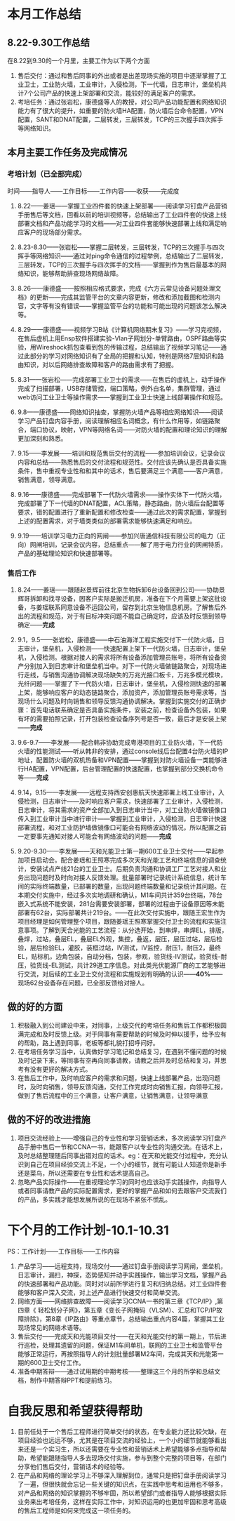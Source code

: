 #  本月工作总结
## 8.22-9.30工作总结
在8.22到9.30的一个月里，主要工作为以下两个方面

1. 售后交付：通过和售后同事的外出或者是出差现场实施的项目中逐渐掌握了工业卫士，工业防火墙，工业审计，入侵检测，下一代墙，日志审计，堡垒机共计7个公司产品的快速上架部署和交流，能较好的满足客户的需求。
2. 考培任务：通过张岩松，康德盛等人的教授，对公司产品功能配置和网络知识能力有了很大的提升，如重要的防火墙HA配置，防火墙后台命令配置，VPN配置，SANT和DNAT配置，二层转发，三层转发，TCP的三次握手四次挥手等网络知识。

## 本月主要工作任务及完成情况
### 考培计划（已全部完成）

时间——指导人——工作目标——工作内容——收获——完成度

1. 8.22——姜瑶——掌握工业四件套的快速上架部署——阅读学习钉盘产品营销手册售后等文档，回看以前的培训视频等，总结输出了工业四件套的快速上线部署文档和产品功能学习的文档——对工业四件套能够快速部署上线和满足响应客户的现场部分需求。

2. 8.23-8.30——张岩松——掌握二层转发，三层转发，TCP的三次握手与四次挥手等网络知识——通过对ping命令通信的过程举例，总结输出了二层转发，三层转发，TCP的三次握手与四次挥手的文档——掌握到作为售后最基本的网络知识，能够帮助排查现场网络故障。

3. 8.26——康德盛——按照相应格式要求，完成《六方云常见设备问题处理文档》的更新——完成其监管平台的文章内容更新，修改和添加截图和检测内容，文字等有没有错误——掌握监管平台的功能和可能出现的问题该怎么解决等。

4. 8.29——康德盛——视频学习B站《计算机网络期末复习》——学习完视频，在售后虚机上用Ensp软件搭建实验-Vlan子网划分-单臂路由，OSPF路由等实验，用Wireshock抓包查看到包的传输过程，总结输出了视频学习笔记——通过此部分的学习对网络知识有了全局的把握和认知，特别是网络7层知识和路由知识，对以后网络排查故障和客户的路由需求有了把握。

5. 8.31——张岩松——完成部署工业卫士的需求——在售后的虚机上，动手操作完成了扫描部署，USB存储管控，端口策略，例外白名单，集群管理，通过web访问工业卫士等操作需求——掌握到工业卫士快速上线部署操作和规范。

6. 9.8——康德盛——网络知识抽查，掌握防火墙产品等相应网络知识——阅读学习产品钉盘内容手册，阅读理解相应名词概念，有什么作用等，如链路聚合，端口协议，映射，VPN等网络名词——对防火墙的配置和理论知识的理解更加深刻和熟悉。

7. 9.15——李发展——培训和规范售后交付的流程——参加培训会议，记录会议内容和总结——熟悉售后的交付流程和规范性。交付应该先确认是否具备实施条件，售中重视专业性和和其中的话术，售后要满足三个满意——客户满意，销售满意，领导满意。

8. 9.16——康德盛——完成部署下一代防火墙需求——操作实体下一代防火墙，完成部署了下一代墙的DNAT配置，ACL策略，静态路由，防火墙后台配置等要求，错的配置进行了重新配置和修改检查——通过此次的需求配置，掌握到上述的配置需求，对于墙类类似的部署需求能够快速满足和响应。

9. 9.19——培训学习电力正向的网闸——参加兴唐通信科技有限公司的电力（正向）网闸培训，记录会议内容，总结重点——解了用于电力行业的网闸特质，产品的基础理论知识和快速部署等。

### 售后工作

1. 8.24——姜瑶——跟随赵景辉前往北京生物拆卸6台设备回到公司——协助景辉哥拆卸和找寻设备，因客户实际是搬迁机房，准备在下个月需要上架这批设备，与姜瑶联系同意设备不运回公司，留存到北京生物信息机房。了解售后外出的流程和规范，对于有目标冲突问题不能自己确定时，应该及时反馈到领导确定——**完成**

2. 9.1，9.5——张岩松，康德盛——中石油海洋工程实施交付下一代防火墙，日志审计，堡垒机，入侵检测——快速配置上架下一代防火墙，日志审计，堡垒机，入侵检测。根据对接人的需求将所有设备添加管理员账号，将所有设备资产分别加入到日志审计和堡垒机当中。对下一代防火墙做链路聚合，对现场进行走线，与销售沟通协调解决现场缺失的万兆光接口板卡，万兆多模光模块，光纤问题——掌握了下一代防火墙，日志审计，堡垒机，入侵检测快速的部署上架，能够响应客户的动态链路聚合，添加资产，添加管理员账号需求等，当现场什么问题及时向销售和领导反馈沟通协调解决。掌握到实施交付的正确步骤：首先电话联系确定是否具备实施条件，安装之前，检查设备外包装，如果有坏的需要拍照记录，打开包装检查设备序列号是否一致，最后才是安装上架——**完成**

3. 9.6-9.7——李发展——配合韩非协助完成粤港项目的工业防火墙，下一代防火墙的性能测试——听从韩非的安排，通过console线后台配置4台防火墙的IP地址，配置防火墙的双机热备和VPN配置——掌握到对防火墙设备一类能够进行HA配置，VPN配置，后台管理配置的快速配置，也掌握到部分交换机命令等——**完成**

4. 9.14，9.15——李发展——远程支持西安创惠航天快速部署上线工业审计，入侵检测，日志审计——及时响应客户需求，快速部署了工业审计，入侵检测，日志审计，将其需求的资产全部加入到日志审计当中，对工业防火墙做镜像口传入到工业审计当中进行审计——掌握到工业审计，入侵检测，日志审计快速部署流程，和对工业防护墙做镜像口可能会有网络波动的情况，所以配置之前一定要事先通知对接人可能会有网络波动的问题——**完成**

5. 9.20-9.30——李发展——天和光能卫士第一期600工业卫士交付——早起参加项目启动会。配合姜瑶和王照寒完成多次天和光能工艺和终端信息的调查统计，安装试点产线21台的工业卫士。后期负责沟通和协调工厂工艺对接人和业务出现问题时及时向对接人反馈处理。批量部署时记录统计系统信息，统计车间的实际终端数量，已部署的数量，出现问题终端数量和记录统计其问题。在本期交付实施中，经过多次实地调研和确认，M1车间共计359台终端，78台嵌入式系统不能安装，281台需要安装部署，部署的过程由于设备原因等未能部署有62台，实际部署共计219台。——在此次交付实施中，跟随王宏生作为项目经理是如何管理整个项目，跟随姜瑶王照寒掌握交付卫士的流程和实施注意事项。了解到天合光能的工艺流程：从分选开始，到串焊，串焊EL，排版，叠焊，过站，叠层EL，叠层EL外观，集控，叠返，层压，层压过站，层后检验，层后检验EL，灌胶，装框过站，IV测试，IV监控，耐压1，耐压2，最终EL，贴标机，边角包装，自动分档，包装，参观，验货线-IV测试，验货线-耐压，验货线-EL测试，共计29道工序信息。对此类光伏能源厂商的工艺能够进行交流，对后续的工业卫士交付流程和实施规划有明确的认识——**40%**——现场62台设备存在问题，已全部反馈给对接人。

## 做的好的方面

1. 积极融入到公司建设中来，对同事，上级交代的考培任务和售后工作都积极圆满完成和及时反馈上级。对于同事有需要帮助的时候及时伸以援手，给予应有的帮助，路上遇到同事，老板等都礼貌打招呼问好。
2. 在考培任务学习当中，认真做好学习笔记和总结复习，在遇到不懂问题的时候及时记录下来，等同事有空再向同事请教，请教之后并及时总结和复习，并思考有没有更好的解决方式。
3. 在售后工作中，及时响应客户的需求和问题，快速上线部署产品，出现问题时，及时向销售，领导反馈沟通，交付工作完成时向销售汇报，向领导汇报，做到了售后流程中的三个满意，让客户满意，让销售满意，让领导满意

## 做的不好的改进措施

1. 项目交流经验上——增强自己的专业性和学习营销话术，多次阅读学习钉盘产品手册中售后一节和CCNA一书，能跟客户以专业性的沟通交流。在话术上，及时总结整理随后同事出错对应的话术。eg：在天和光能交付过程中，充分认识到自己在项目经验交流上不足，一个小的细节，就有可能让人知道你是新手还是菜鸟，所以还需要在专业性和话术提高自己。
2. 忽略产品实际操作——在重视理论学习的同时也应该动手实践操作，向指导人或者同事请教产品的实际配置需求，更好的掌握产品和如何去跟客户交流我们的产品，多实践才能想发展所说的在现场不紧张不慌乱。

# 下个月的工作计划-10.1-10.31

PS：工作计划——工作目标——工作内容

1. 产品学习——远程支持，现场交付——通过钉盘手册阅读学习网闸，堡垒机，日志审计，漏扫，神探，态势感知并动手实践操作，输出学习文档，掌握产品的快速部署和产品功能。同时对以前所学进行复习和归纳总结。对工业四件套能够和客户深入交流，对上述产品进行快速交付和简单交流。
2. 网络方面——网络排查故障——阅读学习CCNA一书的第三章《TCP/IP》,第四章《 轻松划分子网》，第五章《变长子网掩码（VLSM）、汇总和TCP/IP故障排除》，第8章《IP路由》等重点章节，总结输出重点内容4篇，掌握其工业现场常见的网络术语等。
3. 售后交付——完成天和光能项目交付——在天和光能交付的第一期上，节后进行巡检，处理其遗留的问题，保证M1车间单机，联网的工业卫士和监管平台能够正常运行，再按照指导人的计划批量部署M2车间，完成其天和光能第一期的600卫士交付工作。
4. 准备中期答辩——通过试用期的中期考核——整理这三个月的所学和总结文档，制作中期答辩PPT和提前练习。

# 自我反思和希望获得帮助
1. 目前任处于一个售后工程师进行简单交付的状态，在专业能力还比较欠缺，在项目经验也远远不够，尤其是在项目交流的经验上，一个小的细节就能够看出来还是一个实习生，所以还需要在专业性和营销话术上希望能够多点指导和帮助，希望能跟随指导人多去现场交付实施，参与到整个完整的项目等，在部门分享他们售后交付，营销话术的经验等。
2. 在产品和网络的理论学习上不够深入理解到位，通常只是把钉盘手册阅读学习了一遍，但很快就会忘记一些关键的知识点，在实践中思考和运用也不够多，对产品和网络的知识掌握的不够牢固，所以希望部门或者指导人能够根据实际业务来出考培任务，这样在实际工作中，对知识运用的也更加牢固和思考高级的售后工程师是如何来完成这一项任务的。


